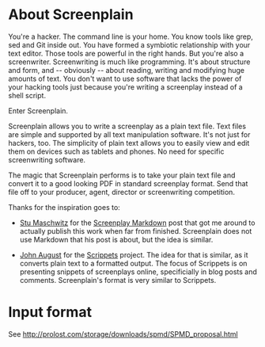 About Screenplain
=================

You're a hacker. The command line is your home. You know tools like grep, sed
and Git inside out. You have formed a symbiotic relationship with your text
editor. Those tools are powerful in the right hands. But you're also a
screenwriter. Screenwriting is much like programming. It's about structure and
form, and -- obviously -- about reading, writing and modifying huge amounts of
text. You don't want to use software that lacks the power of your hacking
tools just because you're writing a screenplay instead of a shell script.

Enter Screenplain.

Screenplain allows you to write a screenplay as a plain text file. Text files
are simple and supported by all text manipulation software. It's not just for
hackers, too. The simplicity of plain text allows you to easily view and edit
them on devices such as tablets and phones. No need for specific screenwriting
software.

The magic that Screenplain performs is to take your plain text file and
convert it to a good looking PDF in standard screenplay format. Send that file
off to your producer, agent, director or screenwriting competition.

Thanks for the inspiration goes to:

  * [Stu Maschwitz](http://prolost.com) for the [Screenplay Markdown](http://prolost.com/spmd)
    post that got me around to actually publish this work when far from finished. Screenplain
    does not use Markdown that his post is about, but the idea is similar.

  * [John August](http://johnaugust.com/) for the [Scrippets](http://scrippets.org/) project.
    The idea for that is similar, as it converts plain text to a formatted output. The focus of
    Scrippets is on presenting snippets of screenplays online, specificially in blog posts and
    comments. Screenplain's format is very similar to Scrippets.

Input format
============

See http://prolost.com/storage/downloads/spmd/SPMD_proposal.html
